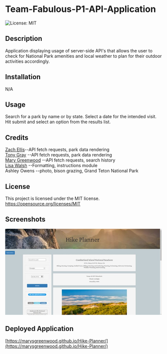 # Team-Fabulous-P1-API-Application

![License: MIT](https://img.shields.io/badge/License-MIT-yellow.svg)

## Description

Application displaying usage of server-side API's that allows the user to check for National Park amenities and local weather to plan for their outdoor activities accordingly.

## Installation

N/A

## Usage

Search for a park by name or by state.
Select a date for the intended visit.
Hit submit and select an option from the results list.

## Credits

[Zach Ellis](https://github.com/zellis117)--API fetch requests, park data rendering\
[Tony Gray](https://github.com/TGray95) --API fetch requests, park data rendering\
[Mary Greenwood](https://github.com/marysgreenwood) --API fetch requests, search history\
[Lisa Walsh](https://github.com/Lwalsh2022) --Formatting, instructions module\
Ashley Owens --photo, bison grazing, Grand Teton National Park

## License

This project is licensed under the MIT license.
https://opensource.org/licenses/MIT

## Screenshots

![Alt Screenshot of application running](./assets/screenshot1.jpg)

## Deployed Application

[https://marysgreenwood.github.io/Hike-Planner/](https://marysgreenwood.github.io/Hike-Planner/)
